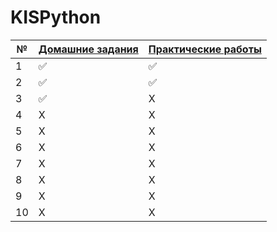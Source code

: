 # KISPython

| № |[Домашние задания](https://github.com/QuasyStellar/KISPythonPublic/tree/main/HomeWork)|[Практические работы](https://github.com/QuasyStellar/KISPythonPublic/tree/main/Practice) |
| ------------- | ------------- | ------------- |
| 1 |✅|✅ |
| 2 |✅| ✅|
| 3 |✅|X |
| 4 |X|X |
| 5 |X|X |
| 6 | X | X|
| 7 | X | X| 
| 8 |X|X| 
| 9 |X |X|
| 10 |X|X|

